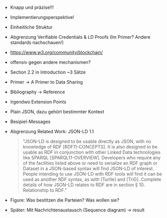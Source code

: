 - Knapp und präzise!!!
- Implementierungsperspektive!

- Einheitliche Struktur

- Abgrenzung Verifiable Credentials & LD Proofs (Im Primer? Andere standards nachschauen!)

- https://www.w3.org/community/blockchain/
- offensiv gegen andere mechanismen?

- Section 2.2 in Introduction ~3 Sätze

- Primer -> A Primer to Data Sharing

- Bibliography -> Reference

- Irgendwo Extension Points

- Plain JSON, dazu gehört bestimmter Kontext

- Besipiel-Messages

- Abgrenzung Related Work: JSON-LD 1.1

  > "JSON-LD is designed to be usable directly as JSON, with no knowledge of RDF [RDF11-CONCEPTS]. It is also designed to be usable as RDF in conjunction with other Linked Data technologies like SPARQL [SPARQL11-OVERVIEW]. Developers who require any of the facilities listed above or need to serialize an RDF graph or Dataset in a JSON-based syntax will find JSON-LD of interest. People intending to use JSON-LD with RDF tools will find it can be used as another RDF syntax, as with [Turtle] and [TriG]. Complete details of how JSON-LD relates to RDF are in section § 10. Relationship to RDF."

- Figure: Was bestitzen die Parteien? Was wollen sie?
- Später: Mit Nachrichtenaustausch (Sequence diagram) -> result
